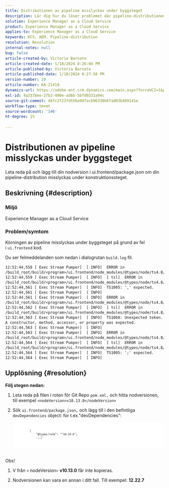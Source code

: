 ```yaml
---
title: Distributionen av pipeline misslyckas under byggsteget
description: Lär dig hur du löser problemet där pipeline-distributionen misslyckas i byggsteget.
solution: Experience Manager as a Cloud Service
product: Experience Manager as a Cloud Service
applies-to: Experience Manager as a Cloud Service
keywords: KCS, AEM, Pipeline-distribution
resolution: Resolution
internal-notes: null
bug: false
article-created-by: Victoria Barnato
article-created-date: 1/18/2024 8:26:04 PM
article-published-by: Victoria Barnato
article-published-date: 1/18/2024 8:27:50 PM
version-number: 10
article-number: KA-21419
dynamics-url: https://adobe-ent.crm.dynamics.com/main.aspx?forceUCI=1&pagetype=entityrecord&etn=knowledgearticle&id=15fe1acb-3fb6-ee11-a569-6045bd006b25
exl-id: 4a3378ee-27b2-490e-ad6b-5bfd0331a94c
source-git-commit: 46fc2f23fd556a987acb96338b6fad03b489141e
workflow-type: tm+mt
source-wordcount: '146'
ht-degree: 1%

---
```


# Distributionen av pipeline misslyckas under byggsteget


Leta reda på och lägg till din nodversion i ui.frontend/package.json om din pipeline-distribution misslyckas under konstruktionssteget.

## Beskrivning {#description}


### <b>Miljö</b>

Experience Manager as a Cloud Service



### <b>Problem/symtom</b>

Körningen av pipeline misslyckas under byggsteget på grund av fel i `ui.frontend` kod.

Du ser felmeddelanden som nedan i dialogrutan `build.log` fil:




```
12:52:44,558 [ Exec Stream Pumper]  [ INFO]  ERROR in /build_root/build/<program>/ui.frontend/node_modules/@types/node/ts4.8/util.d.ts
12:52:44,559 [ Exec Stream Pumper]  [ INFO]  [ tsl]  ERROR in /build_root/build/<program>/ui.frontend/node_modules/@types/node/ts4.8/util.d.ts(1485,42)
12:52:44,561 [ Exec Stream Pumper]  [ INFO]  TS1005: ',' expected.
12:52:44,561 [ Exec Stream Pumper]  [ INFO] 
12:52:44,561 [ Exec Stream Pumper]  [ INFO]  ERROR in /build_root/build/<program>/ui.frontend/node_modules/@types/node/ts4.8/util.d.ts
12:52:44,562 [ Exec Stream Pumper]  [ INFO]  [ tsl]  ERROR in /build_root/build/<program>/ui.frontend/node_modules/@types/node/ts4.8/util.d.ts(1485,44)
12:52:44,563 [ Exec Stream Pumper]  [ INFO]  TS1068: Unexpected token. A constructor, method, accessor, or property was expected.
12:52:44,563 [ Exec Stream Pumper]  [ INFO] 
12:52:44,563 [ Exec Stream Pumper]  [ INFO]  ERROR in /build_root/build/<program>/ui.frontend/node_modules/@types/node/ts4.8/util.d.ts
12:52:44,564 [ Exec Stream Pumper]  [ INFO]  [ tsl]  ERROR in /build_root/build/<program>/ui.frontend/node_modules/@types/node/ts4.8/util.d.ts(1485,57)
12:52:44,564 [ Exec Stream Pumper]  [ INFO]  TS1005: ';' expected.
12:52:44,564 [ Exec Stream Pumper]  [ INFO]
```



## Upplösning {#resolution}

<b>Följ stegen nedan:</b>
1. Leta reda på filen i roten för Git Repo `pom.xml,` och hitta nodversionen, till exempel `<nodeVersion>v10.13.0</nodeVersion>`


2. Sök `ui.frontend/package.json,` och lägg till i den befintliga `devDependencies` object: for t.ex.&quot;devDependencies&quot;:

   ![](assets/007186ff-51eb-ed11-a7c6-6045bd006e5a.png)



<br>Obs!<br>


1. V från `<` nodeVersion`>` <b>v10.13.0</b> får inte kopieras.


2. Nodversionen kan vara en annan i ditt fall. Till exempel: <b>12.22.7</b>
